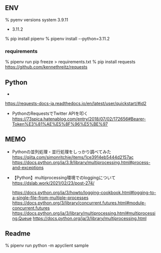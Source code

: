 
## ENV

% pyenv versions
  system
  3.9.11
* 3.11.2

% pip install pipenv
% pipenv install --python=3.11.2

### requirements

% pipenv run pip freeze > requirements.txt
% pip install requests
https://github.com/kennethreitz/requests

## Python 
- 
https://requests-docs-ja.readthedocs.io/en/latest/user/quickstart/#id2
- PythonのRequestsでTwitter APIを叩く
https://73spica.hatenablog.com/entry/2018/07/02/172656#Bearer-Token%E3%81%AE%E5%8F%96%E5%BE%97


## MEMO

- Pythonの並列処理・並行処理をしっかり調べてみた
https://qiita.com/simonritchie/items/1ce3914eb5444d2157ac
https://docs.python.org/ja/3.9/library/multiprocessing.html#process-and-exceptions

- 【Python】multiprocessing環境でのloggingについて
https://dslab.work/2021/02/23/post-274/

  https://docs.python.org/ja/3/howto/logging-cookbook.html#logging-to-a-single-file-from-multiple-processes
  https://docs.python.org/3/library/concurrent.futures.html#module-concurrent.futures
  https://docs.python.org/ja/3/library/multiprocessing.html#multiprocessing.Queue
  https://docs.python.org/ja/3/library/multiprocessing.html

## Readme

% pipenv run python -m apyclient sample

